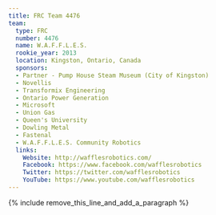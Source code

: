 ```yaml
---
title: FRC Team 4476
team:
  type: FRC
  number: 4476
  name: W.A.F.F.L.E.S.
  rookie_year: 2013
  location: Kingston, Ontario, Canada
  sponsors:
  - Partner - Pump House Steam Museum (City of Kingston)
  - Novellis
  - Transformix Engineering
  - Ontario Power Generation
  - Microsoft
  - Union Gas
  - Queen's University
  - Dowling Metal
  - Fastenal
  - W.A.F.F.L.E.S. Community Robotics
  links:
    Website: http://wafflesrobotics.com/
    Facebook: https://www.facebook.com/wafflesrobotics
    Twitter: https://twitter.com/wafflesrobotics
    YouTube: https://www.youtube.com/wafflesrobotics
---
```


{% include remove_this_line_and_add_a_paragraph %}